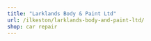 ```yaml
---
title: "Larklands Body & Paint Ltd"
url: /ilkeston/larklands-body-and-paint-ltd/
shop: car repair
---
```

